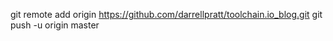 git remote add origin https://github.com/darrellpratt/toolchain.io_blog.git
git push -u origin master
